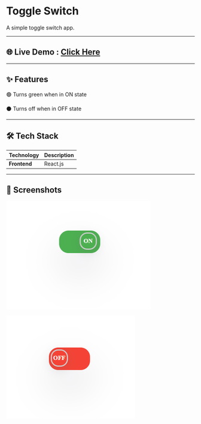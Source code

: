 # Toggle Switch

A simple toggle switch app.

---

## 🌐 Live Demo : [Click Here](https://toggle-switch-livid.vercel.app/)



---

## ✨ Features

🟢 Turns green when in ON state

⚫ Turns off when in OFF state

---

## 🛠️ Tech Stack

| Technology | Description |
|:-----------|:------------|
| **Frontend** | React.js |

---

## 📸 Screenshots

![](public/screenshots/1.png)

![](public/screenshots/2.png)
